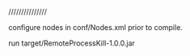 ///////////////

configure nodes in conf/Nodes.xml prior to compile.

run target/RemoteProcessKill-1.0.0.jar
